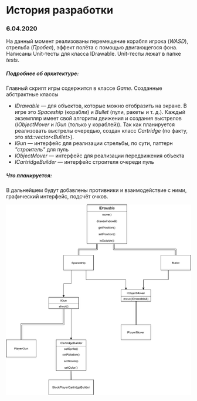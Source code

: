 # История разработки

### 6.04.2020 

На данный момент реализованы перемещение корабля игрока (_WASD_), стрельба (_Пробел_), 
эффект полёта с помощью двигающегося фона. Написаны Unit-тесты для класса IDrawable.
Unit-тесты лежат в папке _tests_.  

##### Подробнее об архитектуре:

Главный скрипт игры содержится в классе _Game_. Созданные абстрактные классы

- _IDrawable_ — для объектов, которые можно отобразить на экране. В игре это _Spaceship_ (корабли)
и _Bullet_ (пули, ракеты и т. д.). Каждый экземпляр имеет свой алгоритм движения и создания выстрелов
 (_IObjectMover_ и _IGun_ (только у кораблей)). Так как планируется реализовать выстрелы очередью, создан класс
 _Cartridge_ (по факту, это _std::vector<Bullet\>_). 
- _IGun_ — интерфейс для реализации стрельбы, по сути, паттерн _"строитель"_  для пуль
- _IObjectMover_ — интерфейс для реализации передвижения объекта
- _ICartridgeBuilder_ — интерфейс строителя очереди пуль

##### Что планируется:

В дальнейшем будут добавлены противники и взаимодействие с ними, графический
интерфейс, подсчёт очков.

![](SpaceWars.png)

